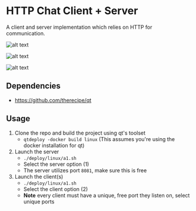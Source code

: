 
# HTTP Chat Client + Server

A client and server implementation which relies on HTTP for communication.

![alt text](https://storage.googleapis.com/shanew/GolangChat/Chat1.png "Config Screen")

![alt text](https://storage.googleapis.com/shanew/GolangChat/Chat2.png "Chat Room Management Screen")

![alt text](https://storage.googleapis.com/shanew/GolangChat/Chat3.png "Chat Room Screen")

## Dependencies
* https://github.com/therecipe/qt

## Usage
1. Clone the repo and build the project using qt's toolset
    * `qtdeploy -docker build linux` (This assumes you're using the docker installation for qt)
2. Launch the server
    * `./deploy/linux/a1.sh`
    * Select the server option (1)
    * The server utilizes port `8081`, make sure this is free
3. Launch the client(s)
    * `./deploy/linux/a1.sh`
    * Select the client option (2)
    * **Note** every client must have a unique, free port they listen on, select unique ports
